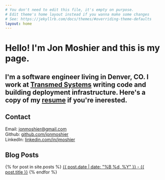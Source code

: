 ```yaml
---
# You don't need to edit this file, it's empty on purpose.
# Edit theme's home layout instead if you wanna make some changes
# See: https://jekyllrb.com/docs/themes/#overriding-theme-defaults
layout: home
---
```


# Hello! I'm Jon Moshier and this is my page. 

## I'm a software engineer living in Denver, CO. I work at [Transmed Systems](http://xbtransmed.com) writing code and building deployment infrastructure. Here's a copy of my [resume](https://github.com/jonmoshier/resume/blob/master/jonmoshier-resume.pdf) if you're inerested.

## Contact
Email: [jonmoshier@gmail.com](mailto:jonmoshier@gmail.com)  
Github: [github.com/jonmoshier](https://github.com/jonmoshier)  
LinkedIn: [linkedin.com/in/jmoshier](https://linkedin.com/in/jmoshier)

## Blog Posts

{% for post in site.posts %}
<a href="{{ post.url }}">{{ post.date | date: "%B %d, %Y" }} - {{ post.title }}</a>
{% endfor %}
